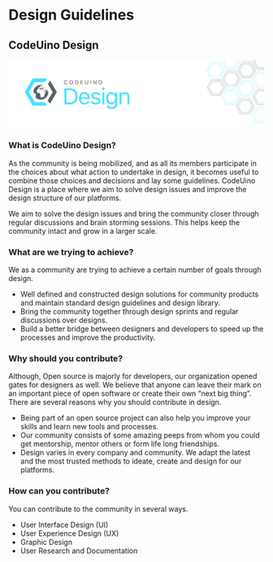 # Design Guidelines

## CodeUino Design

![](../.gitbook/assets/artboard-2.jpg)

### What is CodeUino Design?

As the community is being mobilized, and as all its members participate in the choices about what action to undertake in design, it becomes useful to combine those choices and decisions and lay some guidelines. CodeUino Design is a place where we aim to solve design issues and improve the design structure of our platforms.

We aim to solve the design issues and bring the community closer through regular discussions and brain storming sessions. This helps keep the community intact and grow in a larger scale.



### What are we trying to achieve?

We as a community are trying to achieve a certain number of goals through design.

* Well defined and constructed design solutions for community products and maintain standard design guidelines and design library. 
* Bring the community together through design sprints and regular discussions over designs. 
* Build a better bridge between designers and developers to speed up the processes and improve the productivity.



### Why should you contribute?

Although, Open source is majorly for developers, our organization opened gates for designers as well. We believe that anyone can leave their mark on an important piece of open software or create their own “next big thing”. There are several reasons why you should contribute in design.

* Being part of an open source project can also help you improve your skills and learn new tools and processes. 
* Our community consists of some amazing peeps from whom you could get mentorship, mentor others or form life long friendships. 
* Design varies in every company and community. We adapt the latest and the most trusted methods to ideate, create and design for our platforms.



### How can you contribute?

You can contribute to the community in several ways.

* User Interface Design \(UI\) 
* User Experience Design \(UX\) 
* Graphic Design 
* User Research and Documentation

